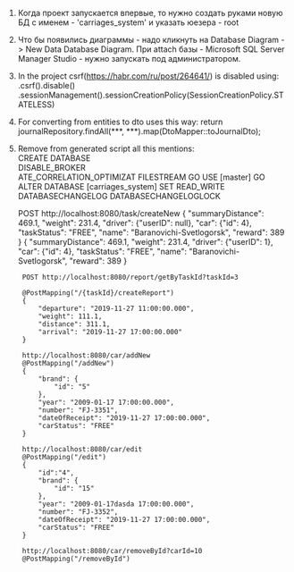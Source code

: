 1. Когда проект запускается впервые, то нужно создать  руками новую БД с именем  -  'carriages_system' и
 указать юезера - root
2. Что бы появились диаграммы - надо кликнуть на Database Diagram -> New Data Database Diagram.
При attach базы - Microsoft SQL Server Manager Studio - нужно запускать под администратором.
2. In the project csrf(https://habr.com/ru/post/264641/) is disabled using:
			.csrf().disable()
				.sessionManagement().sessionCreationPolicy(SessionCreationPolicy.STATELESS)
3. For converting from entities to dto uses this way:
        return journalRepository.findAll(***, ***).map(DtoMapper::toJournalDto);		
4. Remove from generated script all this mentions:        
    CREATE DATABASE        
    DISABLE_BROKER	
    ATE_CORRELATION_OPTIMIZAT
    FILESTREAM
    GO
    USE [master]
    GO
    ALTER DATABASE [carriages_system] SET  READ_WRITE 
    DATABASECHANGELOG
    DATABASECHANGELOGLOCK

    
    POST http://localhost:8080/task/createNew
            {
            "summaryDistance": 469.1,
            "weight": 231.4,
            "driver": {"userID": null},
            "car": {"id": 4},
            "taskStatus": "FREE",
            "name": "Baranovichi-Svetlogorsk",
            "reward": 389
            }
        {
        "summaryDistance": 469.1,
        "weight": 231.4,
        "driver": {"userID": 1},
        "car": {"id": 4},
        "taskStatus": "FREE",
        "name": "Baranovichi-Svetlogorsk",
        "reward": 389
        }
        
        POST http://localhost:8080/report/getByTaskId?taskId=3
        
        @PostMapping("/{taskId}/createReport")
        {
        	"departure": "2019-11-27 11:00:00.000",
        	"weight": 111.1,
        	"distance": 311.1,
        	"arrival": "2019-11-27 17:00:00.000"
        }
        
        http://localhost:8080/car/addNew
        @PostMapping("/addNew")
        {
        	"brand": {
        		"id": "5"
        	},
        	"year": "2009-01-17 17:00:00.000",
        	"number": "FJ-3351",
        	"dateOfReceipt": "2019-11-27 17:00:00.000",
        	"carStatus": "FREE"
        }
        
        http://localhost:8080/car/edit
        @PostMapping("/edit")
        {
        	"id":"4",
        	"brand": {
        		"id": "15"
        	},
        	"year": "2009-01-17dasda 17:00:00.000",
        	"number": "FJ-3352",
        	"dateOfReceipt": "2019-11-27 17:00:00.000",
        	"carStatus": "FREE"
        }
        
        http://localhost:8080/car/removeById?carId=10
        @PostMapping("/removeById")
        
        
        
        
        
        
        
        
        